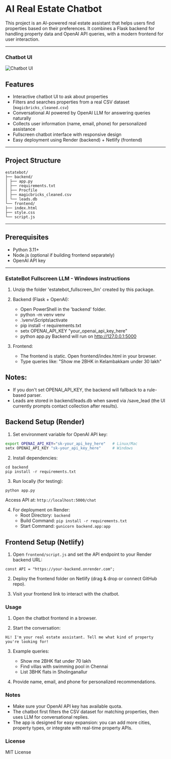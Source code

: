 # AI Real Estate Chatbot 


This project is an AI-powered real estate assistant that helps users find properties based on their preferences. It combines a Flask backend for handling property data and OpenAI API queries, with a modern frontend for user interaction.

---
### Chatbot UI

![Chatbot UI](.https://github.com/divyasri-jegan-11/estatebot/blob/main/chatbotUI.jpeg)

## Features

- Interactive chatbot UI to ask about properties
- Filters and searches properties from a real CSV dataset (`magicbricks_cleaned.csv`)
- Conversational AI powered by OpenAI LLM for answering queries naturally
- Collects user information (name, email, phone) for personalized assistance
- Fullscreen chatbot interface with responsive design
- Easy deployment using Render (backend) + Netlify (frontend)

---

## Project Structure
```
estatebot/
├── backend/
│ ├── app.py
│ ├── requirements.txt
│ ├── Procfile
│ ├── magicbricks_cleaned.csv
│ └── leads.db
└── frontend/
├── index.html
├── style.css
└── script.js

```


---

## Prerequisites

- Python 3.11+
- Node.js (optional if building frontend separately)
- OpenAI API key

---

### EstateBot Fullscreen LLM - Windows instructions

1. Unzip the folder 'estatebot_fullscreen_llm' created by this package.
2. Backend (Flask + OpenAI):
   - Open PowerShell in the 'backend' folder.
   - python -m venv venv
   - .\venv\Scripts\activate
   - pip install -r requirements.txt
   - setx OPENAI_API_KEY "your_openai_api_key_here"
   - python app.py
   Backend will run on http://127.0.0.1:5000

3. Frontend:
   - The frontend is static. Open frontend/index.html in your browser.
   - Type queries like: "Show me 2BHK in Kelambakkam under 30 lakh"

## Notes:
- If you don't set OPENAI_API_KEY, the backend will fallback to a rule-based parser.
- Leads are stored in backend/leads.db when saved via /save_lead (the UI currently prompts contact collection after results).
     
## Backend Setup (Render)

1. Set environment variable for OpenAI API key:

```bash
export OPENAI_API_KEY="sk-your_api_key_here"   # Linux/Mac
setx OPENAI_API_KEY "sk-your_api_key_here"     # Windows
```
2. Install dependencies:
```
cd backend
pip install -r requirements.txt
```

3. Run locally (for testing):
```
python app.py

```

Access API at: `http://localhost:5000/chat`

4. For deployment on Render:
    - Root Directory:` backend`
    - Build Command: `pip install -r requirements.txt`
    - Start Command: `gunicorn backend.app:app`

## Frontend Setup (Netlify)

1. Open `frontend/script.js` and set the API endpoint to your Render backend URL:

```
const API = "https://your-backend.onrender.com";
```

2. Deploy the frontend folder on Netlify (drag & drop or connect GitHub repo).

3. Visit your frontend link to interact with the chatbot.

### Usage

1. Open the chatbot frontend in a browser.

2. Start the conversation:
```
Hi! I'm your real estate assistant. Tell me what kind of property you're looking for!

```
3. Example queries:
   - Show me 2BHK flat under 70 lakh
   - Find villas with swimming pool in Chennai
   - List 3BHK flats in Sholinganallur

4. Provide name, email, and phone for personalized recommendations.

### Notes
   - Make sure your OpenAI API key has available quota.
   - The chatbot first filters the CSV dataset for matching properties, then uses LLM for conversational replies.
   - The app is designed for easy expansion: you can add more cities, property types, or integrate with real-time property APIs.


### License

MIT License



